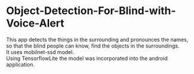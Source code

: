 # Object-Detection-For-Blind-with-Voice-Alert
This app detects the things in the surrounding and pronounces the names, so that the blind people can know, find the objects in the surroundings.   
It uses mobilnet-ssd model.  
Using TensorflowLite the model was incorporated into the android application.
